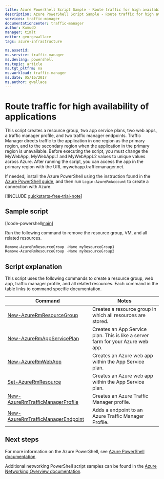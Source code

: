 ```yaml
---
title: Azure PowerShell Script Sample - Route traffic for high availability of applications | Microsoft Docs
description: Azure PowerShell Script Sample - Route traffic for high availability of applications
services: traffic-manager
documentationcenter: traffic-manager
author: KumudD
manager: timlt
editor: georgewallace
tags: azure-infrastructure

ms.assetid:
ms.service: traffic-manager
ms.devlang: powershell
ms.topic: article
ms.tgt_pltfrm: na
ms.workload: traffic-manager
ms.date: 05/16/2017
ms.author: gwallace
---
```


# Route traffic for high availability of applications

This script creates a resource group, two app service plans, two web apps, a traffic manager profile, and two traffic manager endpoints. Traffic Manager directs traffic to the application in one region as the primary region, and to the secondary region when the application in the primary region is unavailable. Before executing the script, you must change the MyWebApp, MyWebAppL1 and MyWebAppL2 values to unique values across Azure. After running the script, you can access the app in the primary region with the URL mywebapp.trafficmanager.net.

If needed, install the Azure PowerShell using the instruction found in the [Azure PowerShell guide](https://docs.microsoft.com/powershell/azureps-cmdlets-docs/), and then run `Login-AzureRmAccount` to create a connection with Azure.

[!INCLUDE [quickstarts-free-trial-note](../../../includes/quickstarts-free-trial-note.md)]

## Sample script

[!code-powershell[main](../../../powershell_scripts/traffic-manager/direct-traffic-for-increased-application-availability/direct-traffic-for-increased-application-availability.ps1 "Route traffic for high availability")]


Run the following command to remove the resource group, VM, and all related resources.

```powershell
Remove-AzureRmResourceGroup -Name myResourceGroup1
Remove-AzureRmResourceGroup -Name myResourceGroup2
```


## Script explanation

This script uses the following commands to create a resource group, web app, traffic manager profile, and all related resources. Each command in the table links to command specific documentation.

| Command | Notes |
|---|---|
| [New-AzureRmResourceGroup](/powershell/module/azurerm.resources/new-azurermresourcegroup)  | Creates a resource group in which all resources are stored. |
| [New-AzureRmAppServicePlan](/powershell/module/azurerm.websites/new-azurermappserviceplan) | Creates an App Service plan. This is like a server farm for your Azure web app. |
| [New-AzureRmWebApp](/powershell/module/azurerm.websites/new-azurermwebapp) | Creates an Azure web app within the App Service plan. |
| [Set-AzureRmResource](/powershell/module/azurerm.resources/new-azurermresource) | Creates an Azure web app within the App Service plan. |
| [New-AzureRmTrafficManagerProfile](/powershell/module/azurerm.trafficmanager/new-azurermtrafficmanagerprofile) | Creates an Azure Traffic Manager profile. |
| [New-AzureRmTrafficManagerEndpoint](/powershell/module/azurerm.trafficmanager/new-azurermtrafficmanagerendpoint) | Adds a endpoint to an Azure Traffic Manager Profile. |

## Next steps

For more information on the Azure PowerShell, see [Azure PowerShell documentation](https://docs.microsoft.com/powershell/azure/overview).

Additional networking PowerShell script samples can be found in the [Azure Networking Overview documentation](../powershell-samples.md?toc=%2fazure%2fnetworking%2ftoc.json).